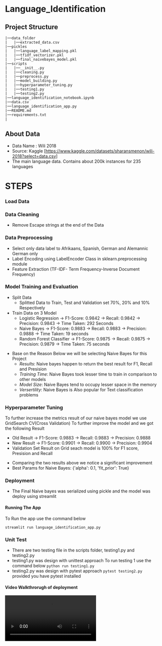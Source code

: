 # Language_Identification

## Project Structure


```plaintext
|──data_folder
|   |──extracted_data.csv
|──pickles
|   |──language_label_mapping.pkl
|   |──tfidf_vectorizer.pkl
|   |──final_naivebayes_model.pkl
|──scripts
|   |──__init__.py
|   |──cleaning.py
|   |──preprocess.py
|   |──model_building.py
|   |──hyperparameter_tuning.py
|   |──testing1.py
|   |──testing2.py
|──language_identification_notebook.ipynb
|──data.csv
|──language_identification_app.py
|──README.md
|──requirements.txt
|
```


## About Data
* Data Name : Wili 2018
* Source: Kaggle [https://www.kaggle.com/datasets/sharansmenon/wili-2018?select=data.csv]
* The main language data. Contains about 200k instances for 235 languages

# STEPS
### Load Data
### Data Cleaning
* Remove Escape strings at the end of the Data

### Data Preprocessing
* Select only data label to Afrikaans, Spanish, German and Alemannic German only
* Label Encoding using LabelEncoder Class in sklearn.preprocessing module
* Feature Extraction (TF-IDF- Term Frequency-Inverse Document Frequency)

### Model Training and Evaluation
* Split Data
  - Splitted Data to Train, Test and Validation set 70%, 20% and 10% Respectively
* Train Data on 3 Model
  * Logistic Regression -> F1-Score: 0.9842 -> Recall: 0.9842 -> Precision: 0.9843 -> Time Taken: 292 Seconds
  * Naive Bayes -> F1-Score: 0.9883 -> Recall: 0.9883 -> Precision: 0.9888 -> Time Taken: 19 seconds
  * Random Forest Classifier -> F1-Score: 0.9875 -> Recall: 0.9875 -> Precision: 0.9879 -> Time Taken: 75 seconds
- Base on the Reason Below we will be selecting Naive Bayes for this Project
  - *Results*: Naive bayes happen to return the best result for F1, Recall and Presision
  - *Training Time*: Naive Bayes took lesser time to train in comparison to other models 
  - *Model Size*: Naive Bayes tend to occupy lesser space in the memory
  - *Versertility*: Naive Bayes is Also popular for Text classification problems

### Hyperparameter Tuning
To further increase the metrics result of our naive bayes model we use GridSearch CV(Cross Validation)
To further improve the model and we got the following Result

* Old Result -> F1-Score: 0.9883 -> Recall: 0.9883 -> Precision: 0.9888
* New Result -> F1-Score: 0.9901 -> Recall: 0.9900 -> Precision: 0.9904
* Validation Set Result on Grid seach model is 100% for F1 score, Presision and Recall
- Comparing the two results above we notice a significant improvement
- Best Params for Naive Bayes: {'alpha': 0.1, 'fit_prior': True}


### Deployment
- The Final Naive bayes was serialized using pickle and the model was deploy using streamlit
#### Running The App
To Run the app use the command below
  
`streamlit run language_identification_app.py`

### Unit Test
* There are two testing file in the scripts folder, testing1.py and testing2.py
* testing1.py was design with unittest approach
  To run testing 1 use the command below
  `python run testing1.py`
* testing2.py was design with pytest approach
  `pytest testing2.py` provided you have pytest installed

#### Video Walkthrorugh of deployment
<video src='https://github.com/user-attachments/assets/42e8c4b7-24d7-43d1-87c3-d0dbfa6d180e'></video>




